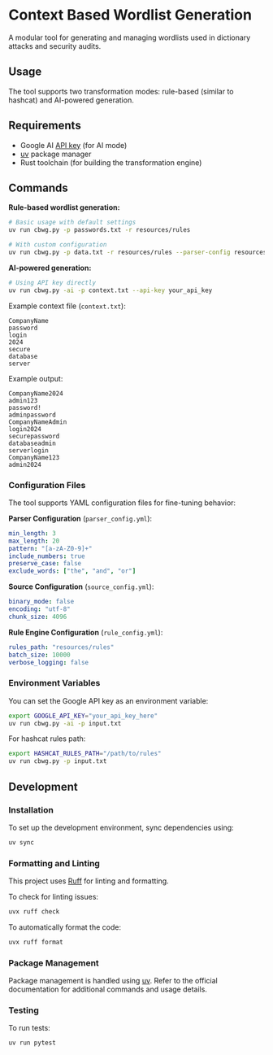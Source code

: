 # Context Based Wordlist Generation

A modular tool for generating and managing wordlists used in dictionary attacks and security audits.

## Usage

The tool supports two transformation modes: rule-based (similar to hashcat) and AI-powered generation.

## Requirements

- Google AI [API key](https://aistudio.google.com/apikey) (for AI mode)
- [uv](https://github.com/astral-sh/uv) package manager
- Rust toolchain (for building the transformation engine)

## Commands

**Rule-based wordlist generation:**

```bash
# Basic usage with default settings
uv run cbwg.py -p passwords.txt -r resources/rules

# With custom configuration
uv run cbwg.py -p data.txt -r resources/rules --parser-config resources/config_files/parser_config.yml -o custom_wordlist
```

**AI-powered generation:**

```bash
# Using API key directly
uv run cbwg.py -ai -p context.txt --api-key your_api_key
```

Example context file (`context.txt`):

```
CompanyName
password
login
2024
secure
database
server
```

Example output:

```
CompanyName2024
admin123
password!
adminpassword
CompanyNameAdmin
login2024
securepassword
databaseadmin
serverlogin
CompanyName123
admin2024
```

### Configuration Files

The tool supports YAML configuration files for fine-tuning behavior:

**Parser Configuration** (`parser_config.yml`):

```yaml
min_length: 3
max_length: 20
pattern: "[a-zA-Z0-9]+"
include_numbers: true
preserve_case: false
exclude_words: ["the", "and", "or"]
```

**Source Configuration** (`source_config.yml`):

```yaml
binary_mode: false
encoding: "utf-8"
chunk_size: 4096
```

**Rule Engine Configuration** (`rule_config.yml`):

```yaml
rules_path: "resources/rules"
batch_size: 10000
verbose_logging: false
```

### Environment Variables

You can set the Google API key as an environment variable:

```bash
export GOOGLE_API_KEY="your_api_key_here"
uv run cbwg.py -ai -p input.txt
```

For hashcat rules path:

```bash
export HASHCAT_RULES_PATH="/path/to/rules"
uv run cbwg.py -p input.txt
```

## Development

### Installation

To set up the development environment, sync dependencies using:

```bash
uv sync
```

### Formatting and Linting

This project uses [Ruff](https://github.com/astral-sh/ruff) for linting and formatting.

To check for linting issues:

```bash
uvx ruff check
```

To automatically format the code:

```bash
uvx ruff format
```

### Package Management

Package management is handled using [uv](https://github.com/astral-sh/uv). Refer to the official documentation for additional commands and usage details.

### Testing

To run tests:

```bash
uv run pytest
```
